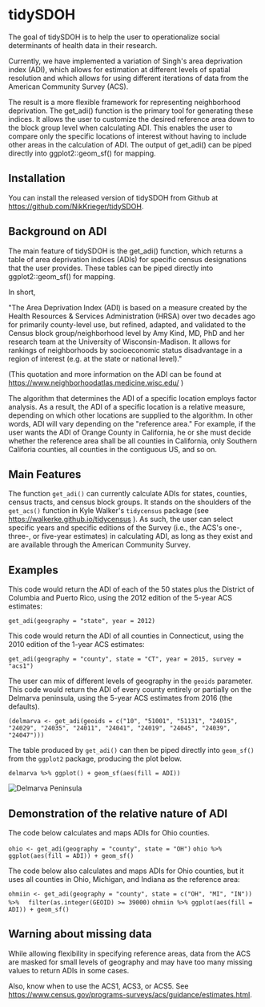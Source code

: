 # tidySDOH

The goal of tidySDOH is to help the user to operationalize social determinants of health data in their research.

Currently, we have implemented a variation of Singh's area deprivation index (ADI), which allows for estimation at different levels of spatial resolution and which allows for using different iterations of data from the American Community Survey (ACS).

The result is a more flexible framework for representing neighborhood deprivation. The get_adi() function is the primary tool for generating these indices. It allows the user to customize the desired reference area down to the block group level when calculating ADI. This enables the user to compare only the specific locations of interest without having to include other areas in the calculation of ADI. The output of get_adi() can be piped directly into ggplot2::geom_sf() for mapping.

## Installation

You can install the released version of tidySDOH from Github at https://github.com/NikKrieger/tidySDOH.

## Background on ADI

The main feature of tidySDOH is the get_adi() function, which returns a table of area deprivation indices (ADIs) for specific census designations that the user provides. These tables can be piped directly into ggplot2::geom_sf() for mapping.

In short,

"The Area Deprivation Index (ADI) is based on a measure created by the Health Resources & Services Administration (HRSA) over two decades ago for primarily county-level use, but refined, adapted, and validated to the Census block group/neighborhood level by Amy Kind, MD, PhD and her research team at the University of Wisconsin-Madison. It allows for rankings of neighborhoods by socioeconomic status disadvantage in a region of interest (e.g. at the state or national level)."

(This quotation and more information on the ADI can be found at https://www.neighborhoodatlas.medicine.wisc.edu/ )

The algorithm that determines the ADI of a specific location employs factor analysis. As a result, the ADI of a specific location is a relative measure, depending on which other locations are supplied to the algorithm. In other words, ADI will vary depending on the "reference area." For example, if the user wants the ADI of Orange County in California, he or she must decide whether the reference area shall be all counties in California, only Southern Califoria counties, all counties in the contiguous US, and so on. 

## Main Features

The function `get_adi()` can currently calculate ADIs for states, counties, census tracts, and census block groups. It stands on the shoulders of the `get_acs()` function in Kyle Walker's `tidycensus` package (see https://walkerke.github.io/tidycensus ). As such, the user can select specific years and specific editions of the Survey (i.e., the ACS's one-, three-, or five-year estimates) in calculating ADI, as long as they exist and are available through the American Community Survey.

## Examples

This code would return the ADI of each of the 50 states plus the District of Columbia and Puerto Rico, using the 2012 edition of the 5-year ACS estimates:

`get_adi(geography = "state", year = 2012)`

This code would return the ADI of all counties in Connecticut, using the 2010 edition of the 1-year ACS estimates:

`get_adi(geography = "county", state = "CT", year = 2015, survey = "acs1")`

The user can mix of different levels of geography in the `geoids` parameter. This code would return the ADI of every county entirely or partially on the Delmarva peninsula, using the 5-year ACS estimates from 2016 (the defaults).

`(delmarva <- get_adi(geoids = c("10", "51001", "51131", "24015", "24029", "24035", "24011", "24041", "24019", "24045", "24039", "24047")))`

The table produced by `get_adi()` can then be piped directly into `geom_sf()` from the `ggplot2` package, producing the plot below.

`delmarva %>% ggplot() + geom_sf(aes(fill = ADI))`

![Delmarva Peninsula](https://raw.githubusercontent.com/NikKrieger/tidySDOH/master/man/figures/Delmarva.png)

## Demonstration of the relative nature of ADI

The code below calculates and maps ADIs for Ohio counties. 

`ohio <- get_adi(geography = "county", state = "OH")`
`ohio %>% ggplot(aes(fill = ADI)) + geom_sf()`

The code below also calculates and maps ADIs for Ohio counties, but it uses all counties in Ohio, Michigan, and Indiana as the reference area:

`ohmiin <- get_adi(geography = "county", state = c("OH", "MI", "IN")) %>%`
`  filter(as.integer(GEOID) >= 39000)`
`ohmiin %>% ggplot(aes(fill = ADI)) + geom_sf()`

## Warning about missing data

While allowing flexibility in specifying reference areas, data from the ACS are masked for small levels of geography and may have too many missing values to return ADIs in some cases. 

Also, know when to use the ACS1, ACS3, or ACS5. See https://www.census.gov/programs-surveys/acs/guidance/estimates.html.
